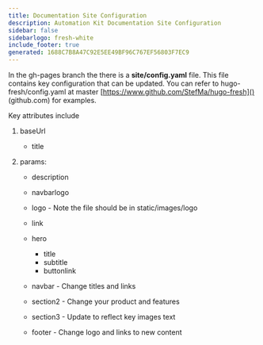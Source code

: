 ```yaml
---
title: Documentation Site Configuration
description: Automation Kit Documentation Site Configuration
sidebar: false
sidebarlogo: fresh-white
include_footer: true
generated: 1688C7B8A47C92E5EE49BF96C767EF56803F7EC9
---
```



In the gh-pages branch the there is a **site/config.yaml** file. This file contains key configuration that can be updated. You can refer to hugo-fresh/config.yaml at master [https://www.github.com/StefMa/hugo-fresh]() (github.com) for examples.

Key attributes include

1. baseUrl

    - title

1. params:

    - description
    
    - navbarlogo
    
    - logo - Note the file should be in static/images/logo
    
    - link
    
    - hero
        - title
        - subtitle
        - buttonlink
    
    - navbar - Change titles and links
    
    - section2 - Change your product and features
    
    - section3 - Update to reflect key images text
    
    - footer - Change logo and links to new content
